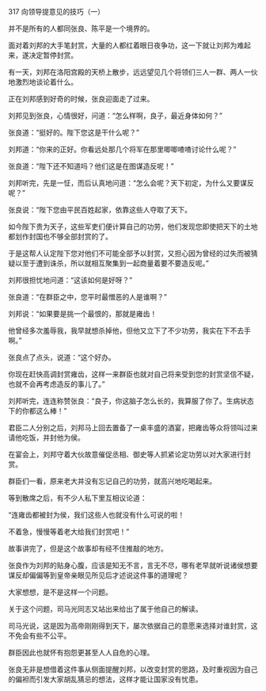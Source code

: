 317 向领导提意见的技巧（一）



并不是所有的人都同张良、陈平是一个境界的。

面对着刘邦的大手笔封赏，大量的人都红着眼日夜争功，这一下就让刘邦为难起来，遂决定暂停封赏。



有一天，刘邦在洛阳宫殿的天桥上散步，远远望见几个将领们三人一群、两人一伙地激烈地谈论着什么。

正在刘邦感到好奇的时候，张良迎面走了过来。

刘邦见到张良，心情很好，问道：“怎么样啊，良子，最近身体如何？”

张良道：“挺好的。陛下您这是干什么呢？”

刘邦道：“你来的正好。你看远处那几个将军在那里唧唧喳喳讨论什么呢？”

张良道：“陛下还不知道吗？他们这是在图谋造反呢！”

刘邦听完，先是一怔，而后认真地问道：“怎么会呢？天下初定，为什么又要谋反呢？”

张良说：“陛下您由平民百姓起家，依靠这些人夺取了天下。

如今陛下贵为天子，这些军吏们便计算自己的功劳，他们发现您即使把天下的土地都划作封国也不够全部封赏的了。

于是这帮人认定陛下您对他们不可能全部予以封赏，又担心因为曾经的过失而被猜疑以至于遭到诛杀，所以就相互聚集到一起商量着要不要造反呢。”

刘邦很担忧地问道：“这该如何是好呀？”

张良道：“在群臣之中，您平时最憎恶的人是谁啊？”

刘邦说：“如果要是挑一个最恨的，那就是雍齿！

他曾经多次羞辱我，我早就想杀掉他，但他又立下了不少功劳，我实在下不去手啊。”

张良点了点头，说道：“这个好办。

你现在赶快高调封赏雍齿，这样一来群臣也就对自己将来受到您的封赏坚信不疑，也就不会再考虑造反的事儿了。”

刘邦听完，连连称赞张良：“良子，你这脑子怎么长的，我算服了你了。生病状态下的你都这么棒！”



君臣二人分别之后，刘邦马上回去置备了一桌丰盛的酒宴，把雍齿等众将领叫过来请他吃饭，并封他为侯。

在宴会上，刘邦守着大伙故意催促丞相、御史等人抓紧论定功劳以对大家进行封赏。

群臣们一看，原来老大并没有忘记自己的功劳，就高兴地吃喝起来。

等到散席之后，有不少人私下里互相议论道：

“连雍齿都被封为侯，我们这些人也就没有什么可说的啦！

不着急，慢慢等着老大给我们封赏吧！”



故事讲完了，但是这个故事却有经不住推敲的地方。

张良作为刘邦的贴身心腹，应该是知无不言，言无不尽，哪有老早就听说诸侯想要谋反却偏偏等到皇帝亲眼见所见后才述说这件事的道理呢？

大家想想，是不是这样一个问题。

关于这个问题，司马光同志又站出来给出了属于他自己的解读。

司马光说，这是因为高帝刚刚得到天下，屡次依据自己的意愿来选择对谁封赏，这不免会有些不公平。

群臣因此也就怀有抱怨更甚至人人自危的心理。

张良无非是想借着这件事从侧面提醒刘邦，以改变封赏的思路，及时重视因为自己的偏袒而引发大家胡乱猜忌的想法，这样才能让国家没有忧患。

